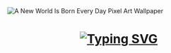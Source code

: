 <img alt="A New World Is Born Every Day Pixel Art Wallpaper" aria-hidden="true" class="_28lPU _1_vBa" src="https://images-wixmp-ed30a86b8c4ca887773594c2.wixmp.com/f/e918a90b-daa4-4f5d-8e95-fb8771592c4d/dhnvius-a4d44980-b4d1-4d40-b505-d9d2ebd3da36.png/v1/fill/w_1280,h_718,q_80,strp/a_new_world_is_born_every_day_pixel_art_wallpaper_by_subtlerealityshift_dhnvius-fullview.jpg?token=eyJ0eXAiOiJKV1QiLCJhbGciOiJIUzI1NiJ9.eyJzdWIiOiJ1cm46YXBwOjdlMGQxODg5ODIyNjQzNzNhNWYwZDQxNWVhMGQyNmUwIiwiaXNzIjoidXJuOmFwcDo3ZTBkMTg4OTgyMjY0MzczYTVmMGQ0MTVlYTBkMjZlMCIsIm9iaiI6W1t7ImhlaWdodCI6Ijw9NzE4IiwicGF0aCI6IlwvZlwvZTkxOGE5MGItZGFhNC00ZjVkLThlOTUtZmI4NzcxNTkyYzRkXC9kaG52aXVzLWE0ZDQ0OTgwLWI0ZDEtNGQ0MC1iNTA1LWQ5ZDJlYmQzZGEzNi5wbmciLCJ3aWR0aCI6Ijw9MTI4MCJ9XV0sImF1ZCI6WyJ1cm46c2VydmljZTppbWFnZS5vcGVyYXRpb25zIl19._VXi27goIRM50Y5AsEvdfMPuq3XDnGX3lPQdT0A3pyQ" srcset="https://images-wixmp-ed30a86b8c4ca887773594c2.wixmp.com/f/e918a90b-daa4-4f5d-8e95-fb8771592c4d/dhnvius-a4d44980-b4d1-4d40-b505-d9d2ebd3da36.png/v1/fit/w_375,h_210,q_70,strp/a_new_world_is_born_every_day_pixel_art_wallpaper_by_subtlerealityshift_dhnvius-375w.jpg?token=eyJ0eXAiOiJKV1QiLCJhbGciOiJIUzI1NiJ9.eyJzdWIiOiJ1cm46YXBwOjdlMGQxODg5ODIyNjQzNzNhNWYwZDQxNWVhMGQyNmUwIiwiaXNzIjoidXJuOmFwcDo3ZTBkMTg4OTgyMjY0MzczYTVmMGQ0MTVlYTBkMjZlMCIsIm9iaiI6W1t7ImhlaWdodCI6Ijw9NzE4IiwicGF0aCI6IlwvZlwvZTkxOGE5MGItZGFhNC00ZjVkLThlOTUtZmI4NzcxNTkyYzRkXC9kaG52aXVzLWE0ZDQ0OTgwLWI0ZDEtNGQ0MC1iNTA1LWQ5ZDJlYmQzZGEzNi5wbmciLCJ3aWR0aCI6Ijw9MTI4MCJ9XV0sImF1ZCI6WyJ1cm46c2VydmljZTppbWFnZS5vcGVyYXRpb25zIl19._VXi27goIRM50Y5AsEvdfMPuq3XDnGX3lPQdT0A3pyQ 375w, https://images-wixmp-ed30a86b8c4ca887773594c2.wixmp.com/f/e918a90b-daa4-4f5d-8e95-fb8771592c4d/dhnvius-a4d44980-b4d1-4d40-b505-d9d2ebd3da36.png/v1/fit/w_414,h_232,q_70,strp/a_new_world_is_born_every_day_pixel_art_wallpaper_by_subtlerealityshift_dhnvius-414w.jpg?token=eyJ0eXAiOiJKV1QiLCJhbGciOiJIUzI1NiJ9.eyJzdWIiOiJ1cm46YXBwOjdlMGQxODg5ODIyNjQzNzNhNWYwZDQxNWVhMGQyNmUwIiwiaXNzIjoidXJuOmFwcDo3ZTBkMTg4OTgyMjY0MzczYTVmMGQ0MTVlYTBkMjZlMCIsIm9iaiI6W1t7ImhlaWdodCI6Ijw9NzE4IiwicGF0aCI6IlwvZlwvZTkxOGE5MGItZGFhNC00ZjVkLThlOTUtZmI4NzcxNTkyYzRkXC9kaG52aXVzLWE0ZDQ0OTgwLWI0ZDEtNGQ0MC1iNTA1LWQ5ZDJlYmQzZGEzNi5wbmciLCJ3aWR0aCI6Ijw9MTI4MCJ9XV0sImF1ZCI6WyJ1cm46c2VydmljZTppbWFnZS5vcGVyYXRpb25zIl19._VXi27goIRM50Y5AsEvdfMPuq3XDnGX3lPQdT0A3pyQ 414w, https://images-wixmp-ed30a86b8c4ca887773594c2.wixmp.com/f/e918a90b-daa4-4f5d-8e95-fb8771592c4d/dhnvius-a4d44980-b4d1-4d40-b505-d9d2ebd3da36.png/v1/fit/w_750,h_420,q_70,strp/a_new_world_is_born_every_day_pixel_art_wallpaper_by_subtlerealityshift_dhnvius-375w-2x.jpg?token=eyJ0eXAiOiJKV1QiLCJhbGciOiJIUzI1NiJ9.eyJzdWIiOiJ1cm46YXBwOjdlMGQxODg5ODIyNjQzNzNhNWYwZDQxNWVhMGQyNmUwIiwiaXNzIjoidXJuOmFwcDo3ZTBkMTg4OTgyMjY0MzczYTVmMGQ0MTVlYTBkMjZlMCIsIm9iaiI6W1t7ImhlaWdodCI6Ijw9NzE4IiwicGF0aCI6IlwvZlwvZTkxOGE5MGItZGFhNC00ZjVkLThlOTUtZmI4NzcxNTkyYzRkXC9kaG52aXVzLWE0ZDQ0OTgwLWI0ZDEtNGQ0MC1iNTA1LWQ5ZDJlYmQzZGEzNi5wbmciLCJ3aWR0aCI6Ijw9MTI4MCJ9XV0sImF1ZCI6WyJ1cm46c2VydmljZTppbWFnZS5vcGVyYXRpb25zIl19._VXi27goIRM50Y5AsEvdfMPuq3XDnGX3lPQdT0A3pyQ 750w, https://images-wixmp-ed30a86b8c4ca887773594c2.wixmp.com/f/e918a90b-daa4-4f5d-8e95-fb8771592c4d/dhnvius-a4d44980-b4d1-4d40-b505-d9d2ebd3da36.png/v1/fit/w_828,h_464,q_70,strp/a_new_world_is_born_every_day_pixel_art_wallpaper_by_subtlerealityshift_dhnvius-414w-2x.jpg?token=eyJ0eXAiOiJKV1QiLCJhbGciOiJIUzI1NiJ9.eyJzdWIiOiJ1cm46YXBwOjdlMGQxODg5ODIyNjQzNzNhNWYwZDQxNWVhMGQyNmUwIiwiaXNzIjoidXJuOmFwcDo3ZTBkMTg4OTgyMjY0MzczYTVmMGQ0MTVlYTBkMjZlMCIsIm9iaiI6W1t7ImhlaWdodCI6Ijw9NzE4IiwicGF0aCI6IlwvZlwvZTkxOGE5MGItZGFhNC00ZjVkLThlOTUtZmI4NzcxNTkyYzRkXC9kaG52aXVzLWE0ZDQ0OTgwLWI0ZDEtNGQ0MC1iNTA1LWQ5ZDJlYmQzZGEzNi5wbmciLCJ3aWR0aCI6Ijw9MTI4MCJ9XV0sImF1ZCI6WyJ1cm46c2VydmljZTppbWFnZS5vcGVyYXRpb25zIl19._VXi27goIRM50Y5AsEvdfMPuq3XDnGX3lPQdT0A3pyQ 828w, https://images-wixmp-ed30a86b8c4ca887773594c2.wixmp.com/f/e918a90b-daa4-4f5d-8e95-fb8771592c4d/dhnvius-a4d44980-b4d1-4d40-b505-d9d2ebd3da36.png/v1/fill/w_1194,h_669,q_70,strp/a_new_world_is_born_every_day_pixel_art_wallpaper_by_subtlerealityshift_dhnvius-pre.jpg?token=eyJ0eXAiOiJKV1QiLCJhbGciOiJIUzI1NiJ9.eyJzdWIiOiJ1cm46YXBwOjdlMGQxODg5ODIyNjQzNzNhNWYwZDQxNWVhMGQyNmUwIiwiaXNzIjoidXJuOmFwcDo3ZTBkMTg4OTgyMjY0MzczYTVmMGQ0MTVlYTBkMjZlMCIsIm9iaiI6W1t7ImhlaWdodCI6Ijw9NzE4IiwicGF0aCI6IlwvZlwvZTkxOGE5MGItZGFhNC00ZjVkLThlOTUtZmI4NzcxNTkyYzRkXC9kaG52aXVzLWE0ZDQ0OTgwLWI0ZDEtNGQ0MC1iNTA1LWQ5ZDJlYmQzZGEzNi5wbmciLCJ3aWR0aCI6Ijw9MTI4MCJ9XV0sImF1ZCI6WyJ1cm46c2VydmljZTppbWFnZS5vcGVyYXRpb25zIl19._VXi27goIRM50Y5AsEvdfMPuq3XDnGX3lPQdT0A3pyQ 2560w" sizes="(min-width: 1152px) 70vw, 100vw" property="contentUrl" fetchpriority="high">

<h1 align="center">
    <a href="https://git.io/typing-svg"><img src="https://readme-typing-svg.demolab.com?font=Fira+Code&pause=1000&color=F75C22&width=435&lines=Hello!+I+am+Sushant+Singh+Sajwan;A+Software+Engineer" alt="Typing SVG" /></a>


